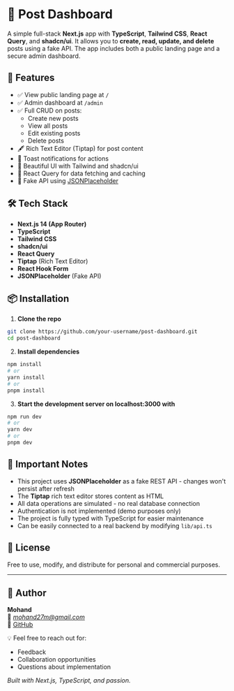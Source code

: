 # 📝 Post Dashboard

A simple full-stack **Next.js** app with **TypeScript**, **Tailwind CSS**, **React Query**, and **shadcn/ui**. It allows you to **create, read, update, and delete** posts using a fake API. The app includes both a public landing page and a secure admin dashboard.

## 🚀 Features

- ✅ View public landing page at `/`
- ✅ Admin dashboard at `/admin`
- ✅ Full CRUD on posts:
  - Create new posts
  - View all posts
  - Edit existing posts
  - Delete posts
- 🖋️ Rich Text Editor (Tiptap) for post content
- 💬 Toast notifications for actions
- 💄 Beautiful UI with Tailwind and shadcn/ui
- 🔄 React Query for data fetching and caching
- 🔐 Fake API using [JSONPlaceholder](https://jsonplaceholder.typicode.com/)

## 🛠️ Tech Stack

- **Next.js 14 (App Router)**
- **TypeScript**
- **Tailwind CSS**
- **shadcn/ui**
- **React Query**
- **Tiptap** (Rich Text Editor)
- **React Hook Form**
- **JSONPlaceholder** (Fake API)

## 📦 Installation

1. **Clone the repo**

```bash
git clone https://github.com/your-username/post-dashboard.git
cd post-dashboard
```

2. **Install dependencies**

```bash
npm install
# or
yarn install
# or
pnpm install
```

3. **Start the development server on localhost:3000 with**

```bash
npm run dev
# or
yarn dev
# or
pnpm dev
```

## 📌 Important Notes

- This project uses **JSONPlaceholder** as a fake REST API - changes won't persist after refresh
- The **Tiptap** rich text editor stores content as HTML
- All data operations are simulated - no real database connection
- Authentication is not implemented (demo purposes only)
- The project is fully typed with TypeScript for easier maintenance
- Can be easily connected to a real backend by modifying `lib/api.ts`

## 🧾 License

Free to use, modify, and distribute for personal and commercial purposes.

---

## 👤 Author

**Mohand**  
📧 *mohand27m@gmail.com*  
🔗 [GitHub](https://github.com/mohand-abdelkader)

💡 Feel free to reach out for:

- Feedback
- Collaboration opportunities
- Questions about implementation

_Built with Next.js, TypeScript, and passion._
